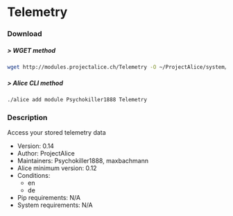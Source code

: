 # Telemetry

### Download

##### > WGET method
```bash
wget http://modules.projectalice.ch/Telemetry -O ~/ProjectAlice/system/moduleInstallTickets/Telemetry.install
```

##### > Alice CLI method
```bash
./alice add module Psychokiller1888 Telemetry
```

### Description
Access your stored telemetry data

- Version: 0.14
- Author: ProjectAlice
- Maintainers: Psychokiller1888, maxbachmann
- Alice minimum version: 0.12
- Conditions:
  - en
  - de
- Pip requirements: N/A
- System requirements: N/A
